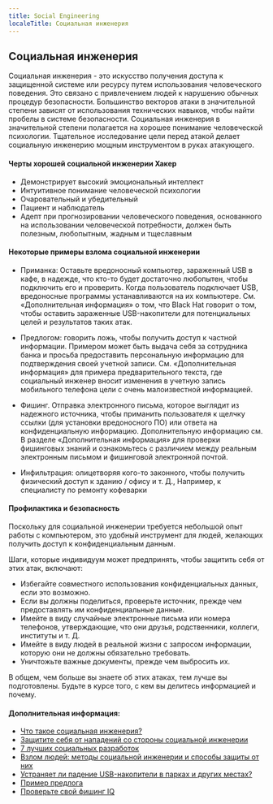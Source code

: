 ```yaml
---
title: Social Engineering
localeTitle: Социальная инженерия
---
```

## Социальная инженерия

Социальная инженерия - это искусство получения доступа к защищенной системе или ресурсу путем использования человеческого поведения. Это связано с привлечением людей к нарушению обычных процедур безопасности. Большинство векторов атаки в значительной степени зависят от использования технических навыков, чтобы найти пробелы в системе безопасности. Социальная инженерия в значительной степени полагается на хорошее понимание человеческой психологии. Тщательное исследование цели перед атакой делает социальную инженерию мощным инструментом в руках атакующего.

#### Черты хорошей социальной инженерии Хакер

*   Демонстрирует высокий эмоциональный интеллект
*   Интуитивное понимание человеческой психологии
*   Очаровательный и убедительный
*   Пациент и наблюдатель
*   Адепт при прогнозировании человеческого поведения, основанного на использовании человеческой потребности, должен быть полезным, любопытным, жадным и тщеславным

#### Некоторые примеры взлома социальной инженерии

*   Приманка: Оставьте вредоносный компьютер, зараженный USB в кафе, в надежде, что кто-то будет достаточно любопытен, чтобы подключить его и проверить. Когда пользователь подключает USB, вредоносные программы устанавливаются на их компьютере. См. «Дополнительная информация» о том, что Black Hat говорит о том, чтобы оставить зараженные USB-накопители для потенциальных целей и результатов таких атак.
    
*   Предлогом: говорить ложь, чтобы получить доступ к частной информации. Примером может быть выдача себя за сотрудника банка и просьба предоставить персональную информацию для подтверждения своей учетной записи. См. «Дополнительная информация» для примера предварительного текста, где социальный инженер вносит изменения в учетную запись мобильного телефона цели с очень малоизвестной информацией.
    
*   Фишинг. Отправка электронного письма, которое выглядит из надежного источника, чтобы приманить пользователя к щелчку ссылки (для установки вредоносного ПО) или ответа на конфиденциальную информацию. Дополнительную информацию см. В разделе «Дополнительная информация» для проверки фишинговых знаний и ознакомьтесь с различием между реальным электронным письмом и фишинговой электронной почтой.
    
*   Инфильтрация: олицетворяя кого-то законного, чтобы получить физический доступ к зданию / офису и т. Д., Например, к специалисту по ремонту кофеварки
    

#### Профилактика и безопасность

Поскольку для социальной инженерии требуется небольшой опыт работы с компьютером, это удобный инструмент для людей, желающих получить доступ к конфиденциальным данным.

Шаги, которые индивидуум может предпринять, чтобы защитить себя от этих атак, включают:

*   Избегайте совместного использования конфиденциальных данных, если это возможно.
*   Если вы должны поделиться, проверьте источник, прежде чем предоставлять им конфиденциальные данные.
*   Имейте в виду случайные электронные письма или номера телефонов, утверждающие, что они друзья, родственники, коллеги, институты и т. Д.
*   Имейте в виду людей в реальной жизни с запросом информации, которую они не должны обязательно требовать.
*   Уничтожьте важные документы, прежде чем выбросить их.

В общем, чем больше вы знаете об этих атаках, тем лучше вы подготовлены. Будьте в курсе того, с кем вы делитесь информацией и почему.

#### Дополнительная информация:

*   [Что такое социальная инженерия?](https://www.webroot.com/us/en/home/resources/tips/online-shopping-banking/secure-what-is-social-engineering)
*   [Защитите себя от нападений со стороны социальной инженерии](http://www.makeuseof.com/tag/protect-8-social-engineering-attacks/)
*   [7 лучших социальных разработок](https://www.darkreading.com/the-7-best-social-engineering-attacks-ever/d/d-id/1319411?)
*   [Взлом людей: методы социальной инженерии и способы защиты от них](https://www.youtube.com/watch?v=YVqurfWzB-Q)
*   [Устраняет ли падение USB-накопители в парках и других местах?](https://www.youtube.com/watch?v=XJCQBqTmGUU)
*   [Пример предлога](https://www.youtube.com/watch?v=lc7scxvKQOo)
*   [Проверьте свой фишинг IQ](https://www.sonicwall.com/en-us/phishing-iq-test)